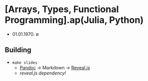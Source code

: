 # [Arrays, Types, Functional Programming].ap(Julia, Python)

- 01.01.1970. $\emptyset$

## Building
- `make slides`
    - [Pandoc](https://pandoc.org/) -> Markdown -> [Reveal.js](https://github.com/hakimel/reveal.js/)
    - *reveal.js dependency!*